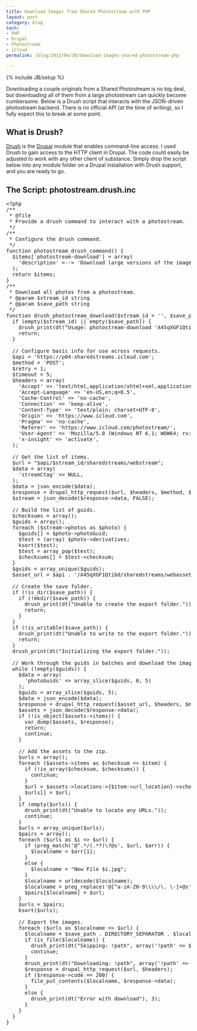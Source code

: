 ```yaml
---
title: Download Images from Shared Photostream with PHP
layout: post
category: blog
tech:
- PHP
- Drupal
- Photostream
- iCloud
permalink: /blog/2013/04/30/download-images-shared-photostream-php

---
```

{% include JB/setup %}
<div id="node-278" class="node node-blog node-promoted">
  <div class="content clearfix">
    <div class="field field-name-body field-type-text-with-summary field-label-hidden"><div class="field-items"><div class="field-item even"><p>Downloading a couple originals from a Shared Photostream is no big deal, but downloading all of them from a large photostream can quickly become cumbersome. Below is a Drush script that interacts with the JSON-driven photostream backend. There is no official API (at the time of writing), so I fully expect this to break at some point.</p>
<!--break-->
<h2>
	What is Drush?</h2>
<p><a href="http://drupal.org/project/drush">Drush</a> is the <a href="http://drupal.org/">Drupal</a> module that enables command-line access. I used Drush to gain access to the HTTP client in Drupal. The code could easily be adjusted to work with any other client of substance. Simply drop the script below into any module folder on a Drupal installation with Drush support, and you are ready to go.</p>
<h2>
	The Script: photostream.drush.inc</h2>
<pre class="brush:php">
&lt;?php
/**
 * @file
 * Provide a drush command to interact with a photostream.
 */
/**
 * Configure the drush command.
 */
function photostream_drush_command() {
  $items['photostream-download'] = array(
    'description' =--&gt; 'Download large versions of the images from a photostream.'
  );
  return $items;
}
/**
 * Download all photos from a photostream.
 * @param $stream_id string
 * @param $save_path string
 */
function drush_photostream_download($stream_id = '', $save_path = '') {
  if (empty($stream_id) || empty($save_path)) {
    drush_print(dt("Usage: photostream-download 'A45qXGF1Qtibd' '/tmp/path/to/export'"));
    return;
  }
  
  // Configure basic info for use across requests.
  $api = 'https://p04-sharedstreams.icloud.com';
  $method = 'POST';
  $retry = 1;
  $timeout = 5;
  $headers = array(
    'Accept' =&gt; 'text/html,application/xhtml+xml,application/xml;q=0.9,*/*;q=0.8',
    'Accept-Language' =&gt; 'en-US,en;q=0.5',
    'Cache-Control' =&gt; 'no-cache',
    'Connection' =&gt; 'keep-alive',
    'Content-Type' =&gt; 'text/plain; charset=UTF-8',
    'Origin' =&gt; 'https://www.icloud.com',
    'Pragma' =&gt; 'no-cache',
    'Referer' =&gt; 'https://www.icloud.com/photostream/',
    'User-Agent' =&gt; 'Mozilla/5.0 (Windows NT 6.1; WOW64; rv:20.0) Gecko/20100101 Firefox/20.0 FirePHP/0.7.2',
    'x-insight' =&gt; 'activate',
  );
  
  // Get the list of items.
  $url = "$api/$stream_id/sharedstreams/webstream";
  $data = array(
    'streamCtag' =&gt; NULL,
  );
  $data = json_encode($data);
  $response = drupal_http_request($url, $headers, $method, $data, $retry, $timeout);
  $stream = json_decode($response-&gt;data, FALSE);
  
  // Build the list of guids.
  $checksums = array();
  $guids = array();
  foreach ($stream-&gt;photos as $photo) {
    $guids[] = $photo-&gt;photoGuid;
    $test = (array) $photo-&gt;derivatives;
    ksort($test);
    $test = array_pop($test);
    $checksums[] = $test-&gt;checksum;
  }
  $guids = array_unique($guids);
  $asset_url = $api . '/A45qXGF1Qtibd/sharedstreams/webasseturls';
  
  // Create the save folder.
  if (!is_dir($save_path)) {
    if (!mkdir($save_path)) {
      drush_print(dt("Unable to create the export folder."));
      return;
    }
  }
  if (!is_writable($save_path)) {
    drush_print(dt("Unable to write to the export folder."));
    return;
  }
  drush_print(dt("Initializing the export folder."));
    
  // Work through the guids in batches and download the images (image URLs are only valid for a brief period).
  while (!empty($guids)) {
    $data = array(
      'photoGuids' =&gt; array_slice($guids, 0, 5)
    );
    $guids = array_slice($guids, 5);
    $data = json_encode($data);
    $response = drupal_http_request($asset_url, $headers, $method, $data, $retry, $timeout);
    $assets = json_decode($response-&gt;data);
    if (!is_object($assets-&gt;items)) {
      var_dump($assets, $response);
      return;
      continue;
    }
    
    // Add the assets to the zip.
    $urls = array();
    foreach ($assets-&gt;items as $checksum =&gt; $item) {
      if (!in_array($checksum, $checksums)) {
        continue;
      }
      $url = $assets-&gt;locations-&gt;{$item-&gt;url_location}-&gt;scheme . '://' . $assets-&gt;locations-&gt;{$item-&gt;url_location}-&gt;hosts[0] . $item-&gt;url_path;
      $urls[] = $url;
    }
    if (empty($urls)) {
      drush_print(dt("Unable to locate any URLs."));
      continue;
    }
    $urls = array_unique($urls);
    $pairs = array();
    foreach ($urls as $i =&gt; $url) {
      if (preg_match('@^.*/(.*?)\?@s', $url, $arr)) {
        $localname = $arr[1];
      }
      else {
        $localname = "New File $i.jpg";
      }
      $localname = urldecode($localname);
      $localname = preg_replace('@[^a-zA-Z0-9\\\\/\. \-]+@s', '_', $localname);
      $pairs[$localname] = $url;
    }
    $urls = $pairs;
    ksort($urls);
    
    // Export the images.
    foreach ($urls as $localname =&gt; $url) {
      $localname = $save_path . DIRECTORY_SEPARATOR . $localname;
      if (is_file($localname)) {
        drush_print(dt("Skipping: !path", array('!path' =&gt; $localname)));
        continue;
      }
      drush_print(dt("Downloading: !path", array('!path' =&gt; $localname)));
      $response = drupal_http_request($url, $headers);
      if ($response-&gt;code == 200) {
        file_put_contents($localname, $response-&gt;data);
      }
      else {
        drush_print(dt("Error with download"), 3);
      }
    }
  }
}
</pre>
</div></div></div>  </div>
</div>
